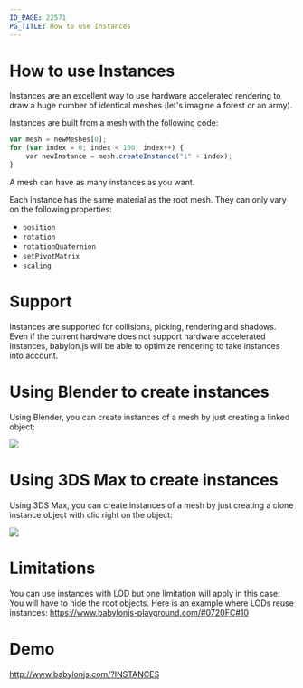 ```yaml
---
ID_PAGE: 22571
PG_TITLE: How to use Instances
---
```


# How to use Instances
Instances are an excellent way to use hardware accelerated rendering to draw a huge number of identical meshes (let's imagine a forest or an army).

Instances are built from a mesh with the following code:

```javascript
var mesh = newMeshes[0];
for (var index = 0; index < 100; index++) {
    var newInstance = mesh.createInstance("i" + index);
}
```
A mesh can have as many instances as you want.

Each instance has the same material as the root mesh. They can only vary on the following properties:
* ```position```
* ```rotation```
* ```rotationQuaternion```
* ```setPivotMatrix```
* ```scaling```

# Support
Instances are supported for collisions, picking, rendering and shadows. Even if the current hardware does not support hardware accelerated instances, babylon.js will be able to optimize rendering to take instances into account.

# Using Blender to create instances
Using Blender, you can create instances of a mesh by just creating a linked object:

![](http://www.html5gamedevs.com/uploads/monthly_05_2014/post-7026-0-82151000-1401073383.jpg)

# Using 3DS Max to create instances
Using 3DS Max, you can create instances of a mesh by just creating a clone instance object with clic right on the object:

![](http://www.html5gamedevs.com/uploads/monthly_11_2014/post-5292-0-54659600-1415793353.jpg)

# Limitations
You can use instances with LOD but one limitation will apply in this case: You will have to hide the root objects.
Here is an example where LODs reuse instances:
https://www.babylonjs-playground.com/#0720FC#10

# Demo
http://www.babylonjs.com/?INSTANCES
